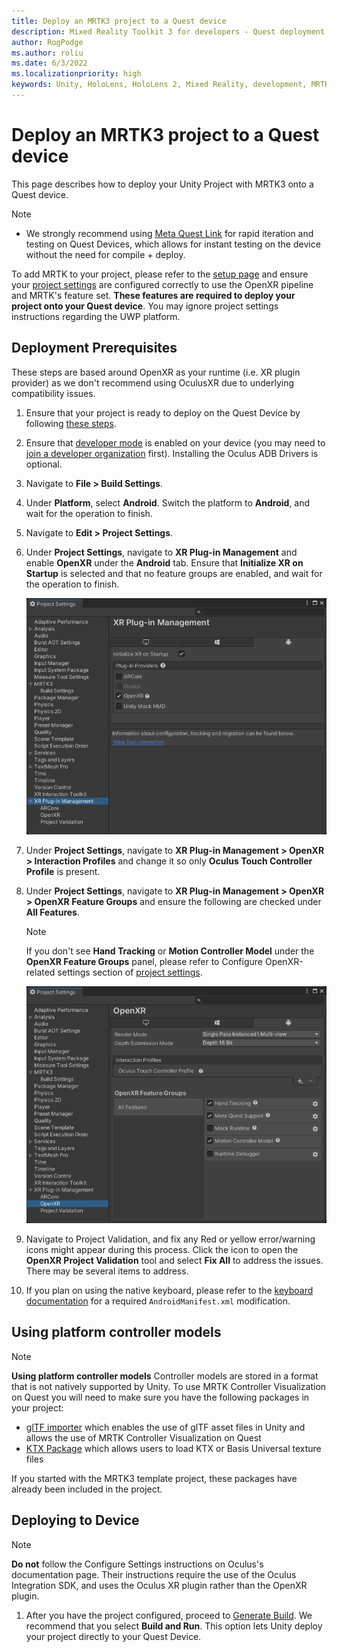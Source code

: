 ```yaml
---
title: Deploy an MRTK3 project to a Quest device
description: Mixed Reality Toolkit 3 for developers - Quest deployment.
author: RogPodge
ms.author: roliu
ms.date: 6/3/2022
ms.localizationpriority: high
keywords: Unity, HoloLens, HoloLens 2, Mixed Reality, development, MRTK3, Quest, Deployment
---
```


# Deploy an MRTK3 project to a Quest device

This page describes how to deploy your Unity Project with MRTK3 onto a Quest device.

> [!NOTE]
> - We strongly recommend using [Meta Quest Link](LINK) for rapid iteration and testing on Quest Devices, which allows for instant testing on the device without the need for compile + deploy.

To add MRTK to your project, please refer to the [setup page](../setup.md) and ensure your [project settings](../setup.md#5-configure-openxr-related-settings) are configured correctly to use the OpenXR pipeline and MRTK's feature set. **These features are required to deploy your project onto your Quest device**. You may ignore project settings instructions regarding the UWP platform.

## Deployment Prerequisites
These steps are based around OpenXR as your runtime (i.e. XR plugin provider) as we don't recommend using OculusXR due to underlying compatibility issues.

1. Ensure that your project is ready to deploy on the Quest Device by following [these steps](https://developer.oculus.com/documentation/unity/book-unity-gsg/).

1. Ensure that [developer mode](https://developer.oculus.com/documentation/native/android/mobile-device-setup/#enable-developer-mode) is enabled on your device (you may need to [join a developer organization](https://developer.oculus.com/documentation/native/android/mobile-device-setup/#joining-or-creating-an-organization) first). Installing the Oculus ADB Drivers is optional.

1. Navigate to **File > Build Settings**.

1. Under **Platform**, select **Android**. Switch the platform to **Android**, and wait for the operation to finish.

1. Navigate to **Edit > Project Settings**.

1. Under **Project Settings**, navigate to **XR Plug-in Management** and enable **OpenXR** under the **Android** tab. Ensure that **Initialize XR on Startup** is selected and that no feature groups are enabled, and wait for the operation to finish.

    ![Quest XR Plug-in Management window](../images/oculus-xr-plug-in-management.png)

1. Under **Project Settings**, navigate to **XR Plug-in Management > OpenXR > Interaction Profiles** and change it so only **Oculus Touch Controller Profile** is present.

1. Under **Project Settings**, navigate to **XR Plug-in Management > OpenXR > OpenXR Feature Groups** and ensure the following are checked under **All Features**.

    > [!NOTE]
    > If you don't see **Hand Tracking** or **Motion Controller Model** under the **OpenXR Feature Groups** panel, please refer to Configure OpenXR-related settings section of [project settings](../setup.md#5-configure-openxr-related-settings).

    ![Meta Quest OpenXR](../images/oculus-openxr.png)

1. Navigate to Project Validation, and fix any Red or yellow error/warning icons might appear during this process. Click the icon to open the **OpenXR Project Validation** tool and select **Fix All** to address the issues. There may be several items to address.

1. If you plan on using the native keyboard, please refer to the [keyboard documentation](../../mrtk3-input/packages/input/System-keyboard.md#meta-quest-specific-setup) for a required `AndroidManifest.xml` modification.

## Using platform controller models

> [!NOTE]
> **Using platform controller models**
> Controller models are stored in a format that is not natively supported by Unity. To use MRTK Controller Visualization on Quest you will need to make sure you have the following packages in your project:
> - [glTF importer](https://github.com/atteneder/glTFast) which enables the use of glTF asset files in Unity and allows the use of MRTK Controller Visualization on Quest
> - [KTX Package](https://github.com/atteneder/KtxUnity) which allows users to load KTX or Basis Universal texture files
>
> If you started with the MRTK3 template project, these packages have already been included in the project.

## Deploying to Device

> [!NOTE]
> **Do not** follow the Configure Settings instructions on Oculus's documentation page. Their instructions require the  use of the Oculus Integration SDK, and uses the Oculus XR plugin rather than the OpenXR plugin.

1. After you have the project configured, proceed to [Generate Build](https://developer.oculus.com/documentation/unity/unity-build/#generate-build). We recommend that you select **Build and Run**. This option lets Unity deploy your project directly to your Quest Device.
